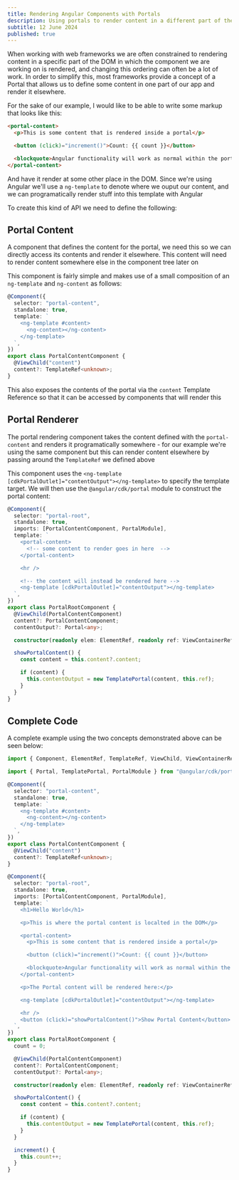 ```yaml
---
title: Rendering Angular Components with Portals
description: Using portals to render content in a different part of the DOM
subtitle: 12 June 2024
published: true
---
```


When working with web frameworks we are often constrained to rendering content in a specific part of the DOM in which the component we are working on is rendered, and changing this ordering can often be a lot of work. In order to simplify this, most frameworks provide a concept of a Portal that allows us to define some content in one part of our app and render it elsewhere.

For the sake of our example, I would like to be able to write some markup that looks like this:

```html
<portal-content>
  <p>This is some content that is rendered inside a portal</p>

  <button (click)="increment()">Count: {{ count }}</button>

  <blockquote>Angular functionality will work as normal within the portal</blockquote>
</portal-content>
```

And have it render at some other place in the DOM. Since we're using Angular we'll use a `ng-template` to denote where we ouput our content, and we can programatically render stuff into this template with Angular

To create this kind of API we need to define the following:

## Portal Content

A component that defines the content for the portal, we need this so we can directly access its contents and render it elsewhere. This content will need to render content somewhere else in the component tree later on

This component is fairly simple and makes use of a small composition of an `ng-template` and `ng-content` as follows:

```ts
@Component({
  selector: "portal-content",
  standalone: true,
  template: `
    <ng-template #content>
      <ng-content></ng-content>
    </ng-template>
  `,
})
export class PortalContentComponent {
  @ViewChild("content")
  content?: TemplateRef<unknown>;
}
```

This also exposes the contents of the portal via the `content` Template Reference so that it can be accessed by components that will render this

## Portal Renderer

The portal rendering component takes the content defined with the `portal-content` and renders it programatically somewhere - for our example we're using the same component but this can render content elsewhere by passing around the `TemplateRef` we defined above

This component uses the `<ng-template [cdkPortalOutlet]="contentOutput"></ng-template>` to specify the template target. We will then use the `@angular/cdk/portal` module to construct the portal content:

```ts
@Component({
  selector: "portal-root",
  standalone: true,
  imports: [PortalContentComponent, PortalModule],
  template: `
    <portal-content>
      <!-- some content to render goes in here  -->
    </portal-content>

    <hr />

    <!-- the content will instead be rendered here -->
    <ng-template [cdkPortalOutlet]="contentOutput"></ng-template>
  `,
})
export class PortalRootComponent {
  @ViewChild(PortalContentComponent)
  content?: PortalContentComponent;
  contentOutput?: Portal<any>;

  constructor(readonly elem: ElementRef, readonly ref: ViewContainerRef) {}

  showPortalContent() {
    const content = this.content?.content;

    if (content) {
      this.contentOutput = new TemplatePortal(content, this.ref);
    }
  }
}
```

## Complete Code

A complete example using the two concepts demonstrated above can be seen below:

```ts
import { Component, ElementRef, TemplateRef, ViewChild, ViewContainerRef } from "@angular/core";

import { Portal, TemplatePortal, PortalModule } from "@angular/cdk/portal";

@Component({
  selector: "portal-content",
  standalone: true,
  template: `
    <ng-template #content>
      <ng-content></ng-content>
    </ng-template>
  `,
})
export class PortalContentComponent {
  @ViewChild("content")
  content?: TemplateRef<unknown>;
}

@Component({
  selector: "portal-root",
  standalone: true,
  imports: [PortalContentComponent, PortalModule],
  template: `
    <h1>Hello World</h1>

    <p>This is where the portal content is localted in the DOM</p>

    <portal-content>
      <p>This is some content that is rendered inside a portal</p>

      <button (click)="increment()">Count: {{ count }}</button>

      <blockquote>Angular functionality will work as normal within the portal</blockquote>
    </portal-content>

    <p>The Portal content will be rendered here:</p>

    <ng-template [cdkPortalOutlet]="contentOutput"></ng-template>

    <hr />
    <button (click)="showPortalContent()">Show Portal Content</button>
  `,
})
export class PortalRootComponent {
  count = 0;

  @ViewChild(PortalContentComponent)
  content?: PortalContentComponent;
  contentOutput?: Portal<any>;

  constructor(readonly elem: ElementRef, readonly ref: ViewContainerRef) {}

  showPortalContent() {
    const content = this.content?.content;

    if (content) {
      this.contentOutput = new TemplatePortal(content, this.ref);
    }
  }

  increment() {
    this.count++;
  }
}
```

